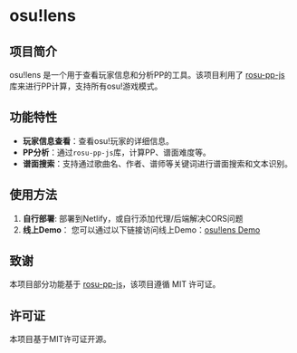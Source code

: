 # osu!lens
 
## 项目简介

osu!lens 是一个用于查看玩家信息和分析PP的工具。该项目利用了 [rosu-pp-js](https://github.com/MaxOhn/rosu-pp-js) 库来进行PP计算，支持所有osu!游戏模式。

## 功能特性

- **玩家信息查看**：查看osu!玩家的详细信息。
- **PP分析**：通过`rosu-pp-js`库，计算PP、谱面难度等。
- **谱面搜索**：支持通过歌曲名、作者、谱师等关键词进行谱面搜索和文本识别。

## 使用方法

1. **自行部署**:
   部署到Netlify，或自行添加代理/后端解决CORS问题
2. **线上Demo**：
   您可以通过以下链接访问线上Demo：[osu!lens Demo](https://osulens.netlify.app)

## 致谢

本项目部分功能基于 [rosu-pp-js](https://github.com/MaxOhn/rosu-pp-js)，该项目遵循 MIT 许可证。

## 许可证

本项目基于MIT许可证开源。
